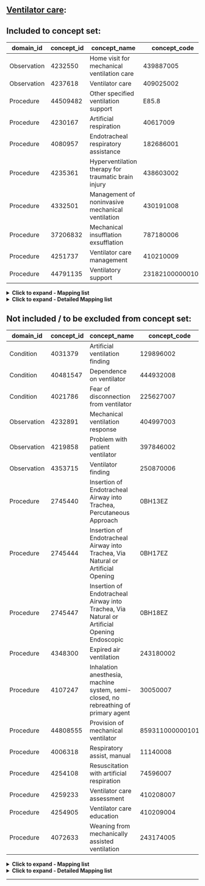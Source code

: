 ## [Ventilator care](https://github.com/OHDSI/Covid-19/blob/vocabularies_for_phenotypes/Vocabulary/sql/phenotypes/Ventilator%20care):

## Included to concept set:
|domain_id|concept_id|concept_name|concept_code|voc_id
|---|---|---|---|---|
Observation|4232550|Home visit for mechanical ventilation care|439887005|SNOMED
Observation|4237618|Ventilator care|409025002|SNOMED
Procedure|44509482|Other specified ventilation support|E85.8|OPCS4
Procedure|4230167|Artificial respiration|40617009|SNOMED
Procedure|4080957|Endotracheal respiratory assistance|182686001|SNOMED
Procedure|4235361|Hyperventilation therapy for traumatic brain injury|438603002|SNOMED
Procedure|4332501|Management of noninvasive mechanical ventilation|430191008|SNOMED
Procedure|37206832|Mechanical insufflation exsufflation|787180006|SNOMED
Procedure|4251737|Ventilator care management|410210009|SNOMED
Procedure|44791135|Ventilatory support|231821000000109|SNOMED



<details><summary><strong>Click to expand - Mapping list</strong></summary>
<p>

|domain_id|concept_id|concept_name|voc_id|source_voc_id|source_code
|---|---|---|---|---|---|
Observation|4165535|Continuous positive airway pressure ventilation treatment|SNOMED|Read|8724.00; Z6M1.11; Z6M1.12; Z6M1200
Observation|4055262|Dual pressure spontaneous ventilation support|SNOMED|Read|8725.00; Z6M3.00; Z6M3.13
Observation|4042360|Intermittent CPAP|SNOMED|Read|Z6M1100
Observation|4039924|Nasal ventilation therapy|SNOMED|Read|Z6M4.00
Procedure|2008009|Continuous invasive mechanical ventilation for 96 consecutive hours or more|ICD9Proc|ICD9ProcCN|96.72; 96.7200; 96.7201
Procedure|2008008|Continuous invasive mechanical ventilation for less than 96 consecutive hours|ICD9Proc|ICD9ProcCN|96.71; 96.7100; 96.7101
Procedure|2008007|Continuous invasive mechanical ventilation of unspecified duration|ICD9Proc|ICD9ProcCN|96.70; 96.7000
Procedure|2008006|Other continuous invasive mechanical ventilation|ICD9Proc|ICD9ProcCN|96.7
Procedure|4173351|Apneic oxygenation|SNOMED|Read|Z6J2.00
Procedure|4230167|Artificial respiration|SNOMED|Read|872..00; 8721.00; 872..12; 872Z.00; 8734.00
Procedure|4139542|Bag valve mask ventilation|SNOMED|OPCS4|E85.4
Procedure|4139542|Bag valve mask ventilation|SNOMED|Read|7458300
Procedure|4080957|Endotracheal respiratory assistance|SNOMED|Read|8722.00
Procedure|4057263|Intermittent positive pressure ventilation|SNOMED|Read|872..11; 8723.00
Procedure|44790095|Invasive ventilation|SNOMED|OPCS4|E85.1
Procedure|44790095|Invasive ventilation|SNOMED|Read|7458000
Procedure|4072514|Lung inflation by intermittent compression of reservoir bag|SNOMED|Read|Z6H1.00; Z6H1.11
Procedure|4039925|Manual hyperinflation|SNOMED|Read|Z6H2.00
Procedure|4285807|Mouth-to-mouth resuscitation|SNOMED|Read|8732.00
Procedure|4177224|Noninvasive ventilation|SNOMED|ICD9Proc|93.90
Procedure|4177224|Noninvasive ventilation|SNOMED|ICD9ProcCN|93.90; 93.9000; 93.9001
Procedure|4177224|Noninvasive ventilation|SNOMED|OPCS4|E85.2
Procedure|4177224|Noninvasive ventilation|SNOMED|Read|7458100
Procedure|4006318|Respiratory assist, manual|SNOMED|Read|Z6H..00; Z6H..11; Z6H..12; Z6H..13
Procedure|44791135|Ventilatory support|SNOMED|OPCS4|Y73.3
Procedure|44791135|Ventilatory support|SNOMED|Read|7M36300



</p>
</details>

<details><summary><strong>Click to expand - Detailed Mapping list</strong></summary>
<p>

|source_code_description|source_code|source_voc_id|concept_id|concept_name|concept_code|concept_class_id|domain_id|voc_id
|---|---|---|---|---|---|---|---|---|
Invasive ventilation|7458000|Read|44790095|Invasive ventilation|226471000000101|Procedure|Procedure|SNOMED
Non-invasive ventilation|7458100|Read|4177224|Noninvasive ventilation|428311008|Procedure|Procedure|SNOMED
Bag valve mask ventilation|7458300|Read|4139542|Bag valve mask ventilation|425447009|Procedure|Procedure|SNOMED
Ventilatory support|7M36300|Read|44791135|Ventilatory support|231821000000109|Procedure|Procedure|SNOMED
Mechanical assistance to resp.|872..00|Read|4230167|Artificial respiration|40617009|Procedure|Procedure|SNOMED
Mechanical ventilation|8721.00|Read|4230167|Artificial respiration|40617009|Procedure|Procedure|SNOMED
Intermit.pos.pres.vent.|872..11|Read|4057263|Intermittent positive pressure ventilation|182687005|Procedure|Procedure|SNOMED
Ventilation-mechanical|872..12|Read|4230167|Artificial respiration|40617009|Procedure|Procedure|SNOMED
Endotracheal resp. assistance|8722.00|Read|4080957|Endotracheal respiratory assistance|182686001|Procedure|Procedure|SNOMED
Intermitt.positive pres.resp.|8723.00|Read|4057263|Intermittent positive pressure ventilation|182687005|Procedure|Procedure|SNOMED
CPAP - Continuous positive airways pressure|8724.00|Read|4165535|Continuous positive airway pressure ventilation treatment|47545007|Procedure|Observation|SNOMED
Bi-level positive airways pressure therapy|8725.00|Read|4055262|Dual pressure spontaneous ventilation support|243142003|Procedure|Observation|SNOMED
Mechanical resp. assist. NOS|872Z.00|Read|4230167|Artificial respiration|40617009|Procedure|Procedure|SNOMED
Mouth to mouth ventilation|8732.00|Read|4285807|Mouth-to-mouth resuscitation|37113006|Procedure|Procedure|SNOMED
Artificial respiration|8734.00|Read|4230167|Artificial respiration|40617009|Procedure|Procedure|SNOMED
Non-invasive mechanical ventilation|93.90|ICD9Proc|4177224|Noninvasive ventilation|428311008|Procedure|Procedure|SNOMED
Non-invasive mechanical ventilation|93.90|ICD9ProcCN|4177224|Noninvasive ventilation|428311008|Procedure|Procedure|SNOMED
Non-invasive mechanical ventilation|93.9000|ICD9ProcCN|4177224|Noninvasive ventilation|428311008|Procedure|Procedure|SNOMED
Continuous positive airway pressure (CPAP) (machine translation)|93.9001|ICD9ProcCN|4177224|Noninvasive ventilation|428311008|Procedure|Procedure|SNOMED
Other continuous invasive mechanical ventilation|96.7|ICD9ProcCN|2008006|Other continuous invasive mechanical ventilation|96.7|3-dig nonbill code|Procedure|ICD9Proc
Continuous invasive mechanical ventilation of unspecified duration|96.70|ICD9ProcCN|2008007|Continuous invasive mechanical ventilation of unspecified duration|96.70|4-dig billing code|Procedure|ICD9Proc
Continuous invasive mechanical ventilation of unspecified duration|96.7000|ICD9ProcCN|2008007|Continuous invasive mechanical ventilation of unspecified duration|96.70|4-dig billing code|Procedure|ICD9Proc
Continuous invasive mechanical ventilation for less than 96 consecutive hours|96.71|ICD9ProcCN|2008008|Continuous invasive mechanical ventilation for less than 96 consecutive hours|96.71|4-dig billing code|Procedure|ICD9Proc
Continuous invasive mechanical ventilation for less than 96 consecutive hours|96.7100|ICD9ProcCN|2008008|Continuous invasive mechanical ventilation for less than 96 consecutive hours|96.71|4-dig billing code|Procedure|ICD9Proc
Ventilator treatment [less than 96 hours] (machine translation)|96.7101|ICD9ProcCN|2008008|Continuous invasive mechanical ventilation for less than 96 consecutive hours|96.71|4-dig billing code|Procedure|ICD9Proc
Continuous invasive mechanical ventilation for 96 consecutive hours or more|96.72|ICD9ProcCN|2008009|Continuous invasive mechanical ventilation for 96 consecutive hours or more|96.72|4-dig billing code|Procedure|ICD9Proc
Continuous invasive mechanical ventilation for 96 consecutive hours or more|96.7200|ICD9ProcCN|2008009|Continuous invasive mechanical ventilation for 96 consecutive hours or more|96.72|4-dig billing code|Procedure|ICD9Proc
Ventilator Treatment [not less than 96 hours] (machine translation)|96.7201|ICD9ProcCN|2008009|Continuous invasive mechanical ventilation for 96 consecutive hours or more|96.72|4-dig billing code|Procedure|ICD9Proc
Invasive ventilation|E85.1|OPCS4|44790095|Invasive ventilation|226471000000101|Procedure|Procedure|SNOMED
Non-invasive ventilation NEC|E85.2|OPCS4|4177224|Noninvasive ventilation|428311008|Procedure|Procedure|SNOMED
Bag valve mask ventilation|E85.4|OPCS4|4139542|Bag valve mask ventilation|425447009|Procedure|Procedure|SNOMED
Ventilatory support|Y73.3|OPCS4|44791135|Ventilatory support|231821000000109|Procedure|Procedure|SNOMED
Manually assisted breathing|Z6H..00|Read|4006318|Respiratory assist, manual|11140008|Procedure|Procedure|SNOMED
Lung inflation by intermittent compression of reservoir bag|Z6H1.00|Read|4072514|Lung inflation by intermittent compression of reservoir bag|243140006|Procedure|Procedure|SNOMED
Hand ventilation|Z6H..11|Read|4006318|Respiratory assist, manual|11140008|Procedure|Procedure|SNOMED
Hand bagging|Z6H1.11|Read|4072514|Lung inflation by intermittent compression of reservoir bag|243140006|Procedure|Procedure|SNOMED
Manual ventilation|Z6H..12|Read|4006318|Respiratory assist, manual|11140008|Procedure|Procedure|SNOMED
Hand ventilation - bagging|Z6H..13|Read|4006318|Respiratory assist, manual|11140008|Procedure|Procedure|SNOMED
Manual hyperinflation|Z6H2.00|Read|4039925|Manual hyperinflation|229313004|Procedure|Procedure|SNOMED
Apnoeic oxygenation|Z6J2.00|Read|4173351|Apneic oxygenation|276732005|Procedure|Procedure|SNOMED
Intermittent CPAP|Z6M1100|Read|4042360|Intermittent CPAP|229308003|Procedure|Observation|SNOMED
CPAP - Continuous positive airways pressure|Z6M1.11|Read|4165535|Continuous positive airway pressure ventilation treatment|47545007|Procedure|Observation|SNOMED
Continuous positive airways pressure therapy|Z6M1.12|Read|4165535|Continuous positive airway pressure ventilation treatment|47545007|Procedure|Observation|SNOMED
Continuous CPAP|Z6M1200|Read|4165535|Continuous positive airway pressure ventilation treatment|47545007|Procedure|Observation|SNOMED
Dual pressure spontaneous ventilation support|Z6M3.00|Read|4055262|Dual pressure spontaneous ventilation support|243142003|Procedure|Observation|SNOMED
BIPAB - Bi-level positive airways pressure therapy|Z6M3.13|Read|4055262|Dual pressure spontaneous ventilation support|243142003|Procedure|Observation|SNOMED
Nasal ventilation therapy|Z6M4.00|Read|4039924|Nasal ventilation therapy|229312009|Procedure|Observation|SNOMED


</p>
</details>


## Not included / to be excluded from concept set:
|domain_id|concept_id|concept_name|concept_code|voc_id|comment
|---|---|---|---|---|---|
Condition|4031379|Artificial ventilation finding|129896002|SNOMED
Condition|40481547|Dependence on ventilator|444932008|SNOMED
Condition|4021786|Fear of disconnection from ventilator|225627007|SNOMED
Observation|4232891|Mechanical ventilation response|404997003|SNOMED
Observation|4219858|Problem with patient ventilator|397846002|SNOMED
Observation|4353715|Ventilator finding|250870006|SNOMED
Procedure|2745440|Insertion of Endotracheal Airway into Trachea, Percutaneous Approach|0BH13EZ|ICD10PCS
Procedure|2745444|Insertion of Endotracheal Airway into Trachea, Via Natural or Artificial Opening|0BH17EZ|ICD10PCS
Procedure|2745447|Insertion of Endotracheal Airway into Trachea, Via Natural or Artificial Opening Endoscopic|0BH18EZ|ICD10PCS
Procedure|4348300|Expired air ventilation|243180002|SNOMED
Procedure|4107247|Inhalation anesthesia, machine system, semi-closed, no rebreathing of primary agent|30050007|SNOMED
Procedure|44808555|Provision of mechanical ventilator|859311000000101|SNOMED
Procedure|4006318|Respiratory assist, manual|11140008|SNOMED
Procedure|4254108|Resuscitation with artificial respiration|74596007|SNOMED
Procedure|4259233|Ventilator care assessment|410208007|SNOMED
Procedure|4254905|Ventilator care education|410209004|SNOMED
Procedure|4072633|Weaning from mechanically assisted ventilation|243174005|SNOMED




<details><summary><strong>Click to expand - Mapping list</strong></summary>
<p>

|domain_id|concept_id|concept_name|voc_id|source_voc_id|source_code
|---|---|---|---|---|---|
Condition|40481547|Dependence on ventilator|SNOMED|ICD9CM|V46.11; V46.12
Procedure|4139542|Bag valve mask ventilation|SNOMED|OPCS4|E85.4
Procedure|4139542|Bag valve mask ventilation|SNOMED|Read|7458300
Procedure|4072514|Lung inflation by intermittent compression of reservoir bag|SNOMED|Read|Z6H1.00; Z6H1.11
Procedure|4039925|Manual hyperinflation|SNOMED|Read|Z6H2.00
Procedure|4285807|Mouth-to-mouth resuscitation|SNOMED|Read|8732.00
Procedure|4006318|Respiratory assist, manual|SNOMED|Read|Z6H..00; Z6H..11; Z6H..12; Z6H..13
Procedure|4072633|Weaning from mechanically assisted ventilation|SNOMED|ICD9CM|V46.13


</p>
</details>

<details><summary><strong>Click to expand - Detailed Mapping list</strong></summary>
<p>

|source_code_description|source_code|source_voc_id|concept_id|concept_name|concept_code|concept_class_id|domain_id|voc_id
|---|---|---|---|---|---|---|---|---|
Bag valve mask ventilation|7458300|Read|4139542|Bag valve mask ventilation|425447009|Procedure|Procedure|SNOMED
Mouth to mouth ventilation|8732.00|Read|4285807|Mouth-to-mouth resuscitation|37113006|Procedure|Procedure|SNOMED
Bag valve mask ventilation|E85.4|OPCS4|4139542|Bag valve mask ventilation|425447009|Procedure|Procedure|SNOMED
Dependence on respirator, status|V46.11|ICD9CM|40481547|Dependence on ventilator|444932008|Clinical Finding|Condition|SNOMED
Encounter for respirator dependence during power failure|V46.12|ICD9CM|40481547|Dependence on ventilator|444932008|Clinical Finding|Condition|SNOMED
Encounter for weaning from respirator [ventilator]|V46.13|ICD9CM|4072633|Weaning from mechanically assisted ventilation|243174005|Procedure|Procedure|SNOMED
Manually assisted breathing|Z6H..00|Read|4006318|Respiratory assist, manual|11140008|Procedure|Procedure|SNOMED
Lung inflation by intermittent compression of reservoir bag|Z6H1.00|Read|4072514|Lung inflation by intermittent compression of reservoir bag|243140006|Procedure|Procedure|SNOMED
Hand ventilation|Z6H..11|Read|4006318|Respiratory assist, manual|11140008|Procedure|Procedure|SNOMED
Hand bagging|Z6H1.11|Read|4072514|Lung inflation by intermittent compression of reservoir bag|243140006|Procedure|Procedure|SNOMED
Manual ventilation|Z6H..12|Read|4006318|Respiratory assist, manual|11140008|Procedure|Procedure|SNOMED
Hand ventilation - bagging|Z6H..13|Read|4006318|Respiratory assist, manual|11140008|Procedure|Procedure|SNOMED
Manual hyperinflation|Z6H2.00|Read|4039925|Manual hyperinflation|229313004|Procedure|Procedure|SNOMED


</p>
</details>



***
